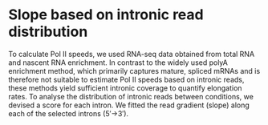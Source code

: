 # Slope based on intronic read distribution

To calculate Pol II speeds, we used RNA-seq data obtained from total RNA and nascent RNA enrichment. In contrast to the widely used polyA enrichment method, which primarily captures mature, spliced mRNAs and is therefore not suitable to estimate Pol II speeds based on intronic reads, these methods yield sufficient intronic coverage to quantify elongation rates. To analyse the distribution of intronic reads between conditions, we devised a score for each intron. We fitted the read gradient (slope) along each of the selected introns (5′→3′).
